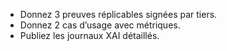 - Donnez 3 preuves réplicables signées par tiers.
- Donnez 2 cas d’usage avec métriques.
- Publiez les journaux XAI détaillés.
